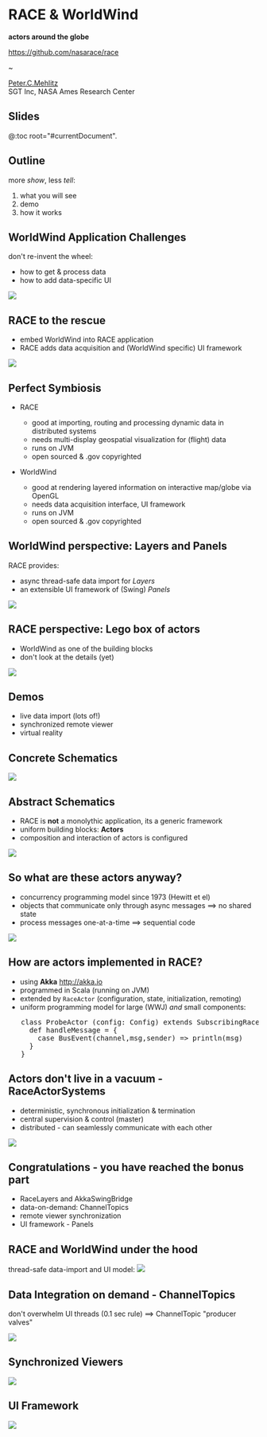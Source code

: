 # RACE & WorldWind
**actors around the globe**


<https://github.com/nasarace/race>

~

<a href="https://ti.arc.nasa.gov/profile/pcmehlitz/" rel="author">Peter.C.Mehlitz</a><br/>
SGT Inc, NASA Ames Research Center


## Slides
@:toc root="#currentDocument".

## Outline
more *show*, less *tell*:

1. what you will see
2. demo
3. how it works


## WorldWind Application Challenges
don't re-invent the wheel:

* how to get & process data
* how to add data-specific UI

<img src="../images/geo-app.svg" class="center scale60">


## RACE to the rescue
* embed WorldWind into RACE application
* RACE adds data acquisition and (WorldWind specific) UI framework

<img src="../images/geo-race.svg" class="center scale70">


## Perfect Symbiosis

* RACE
    - good at importing, routing and processing dynamic data in distributed systems
    - needs multi-display geospatial visualization for (flight) data
    - runs on JVM
    - open sourced & .gov copyrighted

* WorldWind
    - good at rendering layered information on interactive map/globe via OpenGL
    - needs data acquisition interface, UI framework
    - runs on JVM
    - open sourced & .gov copyrighted


## WorldWind perspective: Layers and Panels
RACE provides:

* async thread-safe data import for *Layers*
* an extensible UI framework of (Swing) *Panels*

<img src="../images/race-ww.svg" class="center scale60">


## RACE perspective: Lego box of actors
* WorldWind as one of the building blocks
* don't look at the details (yet)

<img src="../images/swim-sbs-all-ww.svg" class="center scale50">


## Demos
* live data import (lots of!)
* synchronized remote viewer
* virtual reality


## Concrete Schematics
<img src="../images/swim-sbs-all-ww.svg" class="center scale65">


## Abstract Schematics
* RACE is **not** a monolythic application, its a generic framework
* uniform building blocks: **Actors**
* composition and interaction of actors is configured


<img src="../images/race-dataflow.svg" class="center scale80">


## So what are these actors anyway?

* concurrency programming model since 1973 (Hewitt et el)
* objects that communicate only through async messages ⟹ no shared state
* process messages one-at-a-time ⟹ sequential code

<img src="../images/actor.svg" class="center scale40">


## How are actors implemented in RACE?
* using **Akka** <http://akka.io>
* programmed in Scala (running on JVM)
* extended by `RaceActor` (configuration, state, initialization, remoting)
* uniform programming model for large (WWJ) *and* small components:

<pre>
   class ProbeActor (config: Config) extends SubscribingRaceActor {
     def handleMessage = {
       case BusEvent(channel,msg,sender) => println(msg)
     }
   }
</pre>

## Actors don't live in a vacuum - RaceActorSystems
* deterministic, synchronous initialization & termination
* central supervision & control (master)
* distributed - can seamlessly communicate with each other

<img src="../images/race-overview-2.svg" class="center scale55">


## Congratulations - you have reached the bonus part
* RaceLayers and AkkaSwingBridge
* data-on-demand: ChannelTopics
* remote viewer synchronization
* UI framework - Panels

## RACE and WorldWind under the hood
thread-safe data-import and UI model:
<img src="../images/race-viewer.svg" class="center scale85">

## Data Integration on demand - ChannelTopics
don't overwhelm UI threads (0.1 sec rule) ⟹ ChannelTopic "producer valves"

<img src="../images/race-channeltopics.svg" class="center scale75">

## Synchronized Viewers
<img src="../images/raceviewer-sync.svg" class="center scale85">

## UI Framework
<img src="../images/race-panels.svg" class="center scale85">